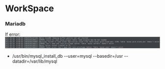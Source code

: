 # WorkSpace
### Mariadb
If error: ![alt tag](./picture/errorMariadb.png)
 - /usr/bin/mysql_install_db --user=mysql --basedir=/usr --datadir=/var/lib/mysql
